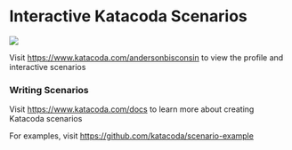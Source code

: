 # Interactive Katacoda Scenarios

[![](http://shields.katacoda.com/katacoda/andersonbisconsin/count.svg)](https://www.katacoda.com/andersonbisconsin "Get your profile on Katacoda.com")

Visit https://www.katacoda.com/andersonbisconsin to view the profile and interactive scenarios

### Writing Scenarios
Visit https://www.katacoda.com/docs to learn more about creating Katacoda scenarios

For examples, visit https://github.com/katacoda/scenario-example
